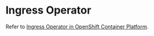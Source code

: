 # Ingress Operator

Refer to [Ingress Operator in OpenShift Container Platform](https://docs.openshift.com/container-platform/4.6/networking/ingress-operator.html).
